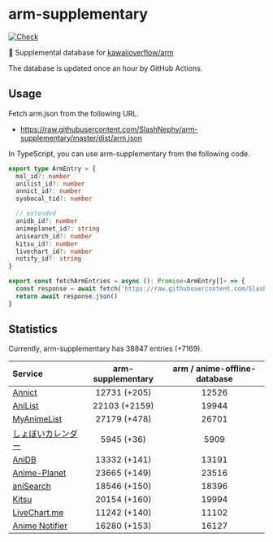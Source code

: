 # arm-supplementary

[![Check](https://github.com/SlashNephy/arm-supplementary/actions/workflows/check-node.yml/badge.svg)](https://github.com/SlashNephy/arm-supplementary/actions/workflows/check-node.yml)

💊 Supplemental database for [kawaiioverflow/arm](https://github.com/kawaiioverflow/arm)

The database is updated once an hour by GitHub Actions.

## Usage

Fetch arm.json from the following URL.

- https://raw.githubusercontent.com/SlashNephy/arm-supplementary/master/dist/arm.json

In TypeScript, you can use arm-supplementary from the following code.

```TypeScript
export type ArmEntry = {
  mal_id?: number
  anilist_id?: number
  annict_id?: number
  syobocal_tid?: number

  // extended
  anidb_id?: number
  animeplanet_id?: string
  anisearch_id?: number
  kitsu_id?: number
  livechart_id?: number
  notify_id?: string
}

export const fetchArmEntries = async (): Promise<ArmEntry[]> => {
  const response = await fetch('https://raw.githubusercontent.com/SlashNephy/arm-supplementary/master/dist/arm.json')
  return await response.json()
}
```

## Statistics

Currently, arm-supplementary has 38847 entries (+7169).

| Service                                     | arm-supplementary | arm / anime-offline-database |
| :------------------------------------------ | :---------------: | :--------------------------: |
| [Annict](https://annict.com)                |   12731 (+205)    |            12526             |
| [AniList](https://anilist.co)               |   22103 (+2159)   |            19944             |
| [MyAnimeList](https://myanimelist.net)      |   27179 (+478)    |            26701             |
| [しょぼいカレンダー](https://cal.syoboi.jp) |    5945 (+36)     |             5909             |
| [AniDB](https://anidb.net)                  |   13332 (+141)    |            13191             |
| [Anime-Planet](https://anime-planet.com)    |   23665 (+149)    |            23516             |
| [aniSearch](https://anisearch.com)          |   18546 (+150)    |            18396             |
| [Kitsu](https://kitsu.io)                   |   20154 (+160)    |            19994             |
| [LiveChart.me](https://livechart.me)        |   11242 (+140)    |            11102             |
| [Anime Notifier](https://notify.moe)        |   16280 (+153)    |            16127             |
